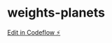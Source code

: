 # weights-planets

[Edit in Codeflow ⚡️](https://stackblitz.com/~/github.com/gonzalote99/weights-planets)